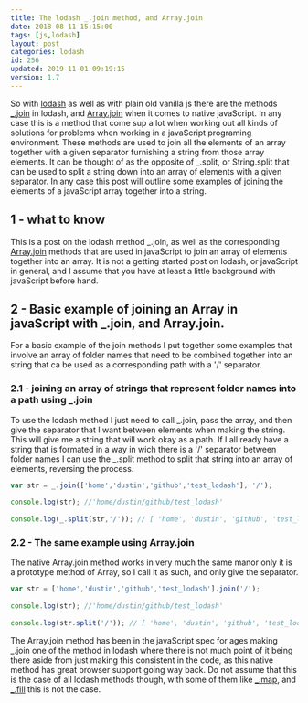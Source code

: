 ```yaml
---
title: The lodash _.join method, and Array.join
date: 2018-08-11 15:15:00
tags: [js,lodash]
layout: post
categories: lodash
id: 256
updated: 2019-11-01 09:19:15
version: 1.7
---
```


So with [lodash](https://lodash.com/) as well as with plain old vanilla js there are the methods [\_.join](https://lodash.com/docs/4.17.15#join) in lodash, and [Array.join](https://developer.mozilla.org/en-US/docs/Web/JavaScript/Reference/Global_Objects/Array/join) when it comes to native javaScript. In any case this is a method that come sup a lot when working out all kinds of solutions for problems when working in a javaScript programing environment. These methods are used to join all the elements of an array together with a given separator furnishing a string from those array elements. It can be thought of as the opposite of \_.split, or String.split that can be used to split a string down into an array of elements with a given separator. In any case this post will outline some examples of joining the elements of a javaScript array together into a string.

<!-- more -->

## 1 - what to know

This is a post on the lodash method \_.join, as well as the corresponding [Array.join](https://developer.mozilla.org/en-US/docs/Web/JavaScript/Reference/Global_Objects/Array/join) methods that are used in javaScript to join an array of elements together into an array. It is not a getting started post on lodash, or javaScript in general, and I assume that you have at least a little background with javaScript before hand.

## 2 - Basic example of joining an Array in javaScript with \_.join, and Array.join.

For a basic example of the join methods I put together some examples that involve an array of folder names that need to be combined together into an string that ca be used as a corresponding path with a '\/' separator.

### 2.1 - joining an array of strings that represent folder names into a path using \_.join

To use the lodash method I just need to call \_.join, pass the array, and then give the separator that I want between elements when making the string. This will give me a string that will work okay as a path. If I all ready have a string that is formated in a way in wich there is a '\/' separator between folder names I can use the \_.split method to split that string into an array of elements, reversing the process.

```js
var str = _.join(['home','dustin','github','test_lodash'], '/');
 
console.log(str); //'home/dustin/github/test_lodash'
 
console.log(_.split(str,'/')); // [ 'home', 'dustin', 'github', 'test_lodash' ]
```

### 2.2 - The same example using Array.join

The native Array.join method works in very much the same manor only it is a prototype method of Array, so I call it as such, and only give the separator.

```js
var str = ['home','dustin','github','test_lodash'].join('/');
 
console.log(str); //'home/dustin/github/test_lodash'
 
console.log(str.split('/')); // [ 'home', 'dustin', 'github', 'test_lodash' ]
```

The Array.join method has been in the javaScript spec for ages making \_.join one of the method in lodash where there is not much point of it being there aside from just making this consistent in the code, as this native method has great browser support going way back. Do not assume that this is the case of all lodash methods though, with some of them like [\_.map](/2018/02/02/lodash_map/), and [\_.fill](/2017/09/26/lodash_fill/) this is not the case.